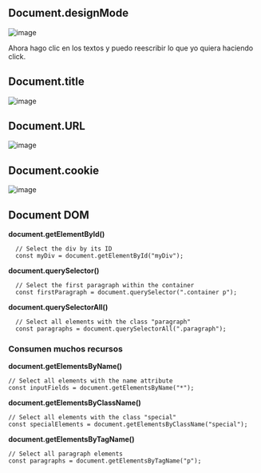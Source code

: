 ## Document.designMode

![image](https://github.com/user-attachments/assets/dd0d258b-79a6-43ef-af4a-d45031d48239)

Ahora hago clic en los textos y puedo reescribir lo que yo quiera haciendo click.

## Document.title
![image](https://github.com/user-attachments/assets/82237634-775e-48fe-99b7-c087a9741794)

## Document.URL
![image](https://github.com/user-attachments/assets/693c2d44-3c59-4bef-92bb-9d70a431ad6c)

## Document.cookie
![image](https://github.com/user-attachments/assets/f93f4ea6-9bea-4514-bda4-9a5b9c593a5e)

## Document DOM

**document.getElementById()**
  
      // Select the div by its ID
      const myDiv = document.getElementById("myDiv");

  **document.querySelector()**
      
      // Select the first paragraph within the container
      const firstParagraph = document.querySelector(".container p");

  **document.querySelectorAll()**
  
      // Select all elements with the class "paragraph"
      const paragraphs = document.querySelectorAll(".paragraph");
    


### Consumen muchos recursos
  **document.getElementsByName()**

    // Select all elements with the name attribute
    const inputFields = document.getElementsByName("*");
    
  **document.getElementsByClassName()**

    // Select all elements with the class "special"
    const specialElements = document.getElementsByClassName("special");

  **document.getElementsByTagName()**

    // Select all paragraph elements
    const paragraphs = document.getElementsByTagName("p");
